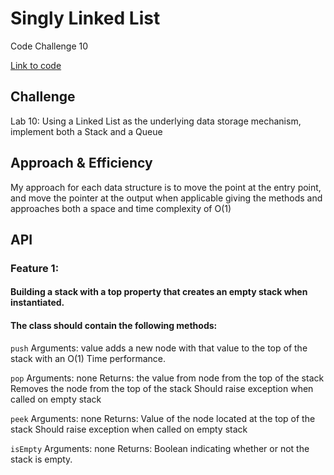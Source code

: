 # Singly Linked List

Code Challenge 10

[Link to code](https://github.com/tm-LBenson/data-structures-and-algorithms/tree/main/javascript-401/challenge-class-10)

## Challenge

Lab 10:
Using a Linked List as the underlying data storage mechanism, implement both a Stack and a Queue

## Approach & Efficiency

My approach for each data structure is to move the point at the entry point, and move the pointer at the output when applicable giving the methods and approaches both a space and time complexity of O(1)

## API

### Feature 1:

#### Building a stack with a top property that creates an empty stack when instantiated.

#### The class should contain the following methods:

`push`
Arguments: value
adds a new node with that value to the top of the stack with an O(1) Time performance.

`pop`
Arguments: none
Returns: the value from node from the top of the stack
Removes the node from the top of the stack
Should raise exception when called on empty stack

`peek`
Arguments: none
Returns: Value of the node located at the top of the stack
Should raise exception when called on empty stack

`isEmpty`
Arguments: none
Returns: Boolean indicating whether or not the stack is empty.
